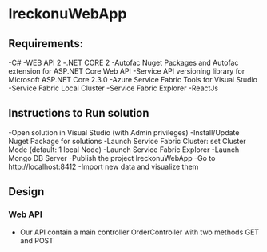 # IreckonuWebApp 

## Requirements:
-C# 
-WEB API 2
-.NET CORE 2
-Autofac Nuget Packages and Autofac extension for ASP.NET Core Web API
-Service API versioning library for Microsoft ASP.NET Core 2.3.0
-Azure Service Fabric Tools for Visual Studio
-Service Fabric Local Cluster
-Service Fabric Explorer
-ReactJs

## Instructions to Run solution
-Open solution in Visual Studio (with Admin privileges)
-Install/Update Nuget Package for solutions
-Launch Service Fabric Cluster: set Cluster Mode (default: 1 local Node)
-Launch Service Fabric Explorer
-Launch Mongo DB Server
-Publish the project IreckonuWebApp
-Go to http://localhost:8412
-Import new data and visualize them

## Design
### Web API
- Our API contain a main controller OrderController with two methods GET and POST
